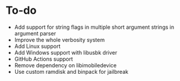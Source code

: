 # To-do

* Add support for string flags in multiple short argument strings in argument parser
* Improve the whole verbosity system
* Add Linux support
* Add Windows support with libusbk driver
* GitHub Actions support
* Remove dependency on libimobiledevice
* Use custom ramdisk and binpack for jailbreak